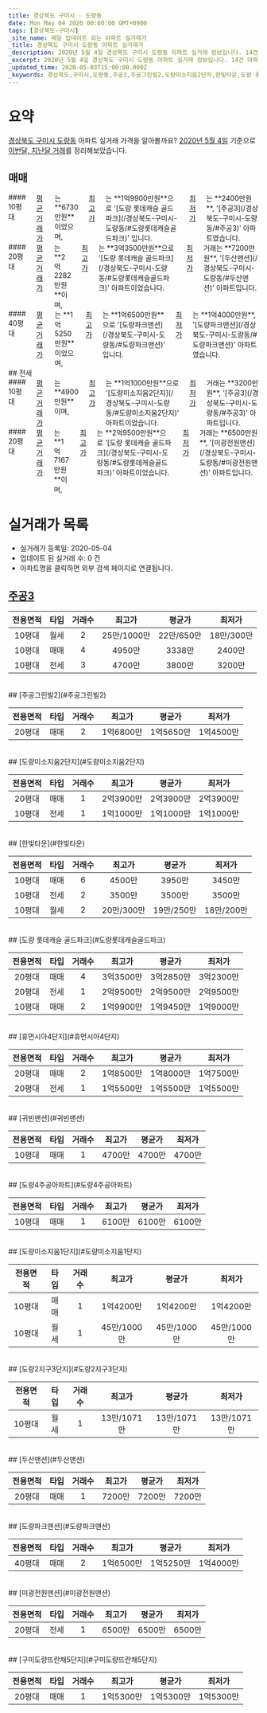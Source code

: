 ```yaml
---
title: 경상북도 구미시 - 도량동
date: Mon May 04 2020 00:00:00 GMT+0900
tags: [경상북도-구미시]
_site_name: 매일 업데이트 되는 아파트 실거래가
_title: 경상북도 구미시 도량동 아파트 실거래가
_description: 2020년 5월 4일 경상북도 구미시 도량동 아파트 실거래 정보입니다. 14건 아파트 정보가 있습니다.
_excerpt: 2020년 5월 4일 경상북도 구미시 도량동 아파트 실거래 정보입니다. 14건 아파트 정보가 있습니다.
_updated_time: 2020-05-03T15:00:00.000Z
_keywords: 경상북도,구미시,도량동,주공3,주공그린빌2,도량미소지움2단지,한빛타운,도량 롯데캐슬 골드파크,휴먼시아4단지,귀빈맨션,도량4주공아파트,도량미소지움1단지,도량2지구3단지,두산맨션,도량파크맨션,미광전원맨션,구미도량뜨란채5단지
---
```





# 요약
<ins>경상북도 구미시 도량동</ins> 아파트 실거래 가격을 알아볼까요? <ins>2020년 5월 4일</ins> 기준으로 <ins>이번달, 지난달 거래</ins>를 정리해보았습니다.

## 매매
<div class="container">
<div class="six columns" markdown="1">
#### 10평대
<ins>평균 거래가</ins>는 **6730만원**이었으며, <ins>최고가</ins>는 **1억9900만원**으로 '[도량 롯데캐슬 골드파크](/경상북도-구미시-도량동/#도량롯데캐슬골드파크)' 입니다. <ins>최저가</ins>는 **2400만원**, '[주공3](/경상북도-구미시-도량동/#주공3)' 아파트였습니다.
</div>
<div class="six columns" markdown="1">
#### 20평대
<ins>평균 거래가</ins>는 **2억2282만원**이며, <ins>최고가</ins>는 **3억3500만원**으로 '[도량 롯데캐슬 골드파크](/경상북도-구미시-도량동/#도량롯데캐슬골드파크)' 아파트이었습니다. <ins>최저가</ins> 거래는 **7200만원**, '[두산맨션](/경상북도-구미시-도량동/#두산맨션)' 아파트입니다.
</div>
</div>
<div class="container">
<div class="twelve columns" markdown="1">
#### 40평대
<ins>평균 거래가</ins>는 **1억5250만원**이었으며, <ins>최고가</ins>는 **1억6500만원**으로 '[도량파크맨션](/경상북도-구미시-도량동/#도량파크맨션)' 입니다. <ins>최저가</ins>는 **1억4000만원**, '[도량파크맨션](/경상북도-구미시-도량동/#도량파크맨션)' 아파트였습니다.
</div>
</div>
## 전세
<div class="container">
<div class="six columns" markdown="1">
#### 10평대
<ins>평균 거래가</ins>는 **4900만원**이며, <ins>최고가</ins>는 **1억1000만원**으로 '[도량미소지움2단지](/경상북도-구미시-도량동/#도량미소지움2단지)' 아파트이었습니다. <ins>최저가</ins> 거래는 **3200만원**, '[주공3](/경상북도-구미시-도량동/#주공3)' 아파트입니다.
</div>
<div class="six columns" markdown="1">
#### 20평대
<ins>평균 거래가</ins>는 **1억7167만원**이며, <ins>최고가</ins>는 **2억9500만원**으로 '[도량 롯데캐슬 골드파크](/경상북도-구미시-도량동/#도량롯데캐슬골드파크)' 아파트이었습니다. <ins>최저가</ins> 거래는 **6500만원**, '[미광전원맨션](/경상북도-구미시-도량동/#미광전원맨션)' 아파트입니다.
</div>
</div>



# 실거래가 목록
- 실거래가 등록일: 2020-05-04
- 업데이트 된 실거래 수: 0 건
- 아파트명을 클릭하면 외부 검색 페이지로 연결됩니다.

## [주공3](#주공3)

|전용면적|타입|거래수|최고가|평균가|최저가|
|:---:|:---:|:---:|:---:|:---:|:---:|
|10평대|<span class="deal-type-3">월세</span>|2|25만/1000만|22만/650만|18만/300만|
|10평대|<span class="deal-type-1">매매</span>|4|4950만|3338만|2400만|
|10평대|<span class="deal-type-2">전세</span>|3|4700만|3800만|3200만|

<br/>
## [주공그린빌2](#주공그린빌2)

|전용면적|타입|거래수|최고가|평균가|최저가|
|:---:|:---:|:---:|:---:|:---:|:---:|
|20평대|<span class="deal-type-1">매매</span>|2|1억6800만|1억5650만|1억4500만|

<br/>
## [도량미소지움2단지](#도량미소지움2단지)

|전용면적|타입|거래수|최고가|평균가|최저가|
|:---:|:---:|:---:|:---:|:---:|:---:|
|20평대|<span class="deal-type-1">매매</span>|1|2억3900만|2억3900만|2억3900만|
|10평대|<span class="deal-type-2">전세</span>|1|1억1000만|1억1000만|1억1000만|

<br/>
## [한빛타운](#한빛타운)

|전용면적|타입|거래수|최고가|평균가|최저가|
|:---:|:---:|:---:|:---:|:---:|:---:|
|10평대|<span class="deal-type-1">매매</span>|6|4500만|3950만|3450만|
|10평대|<span class="deal-type-2">전세</span>|2|3500만|3500만|3500만|
|10평대|<span class="deal-type-3">월세</span>|2|20만/300만|19만/250만|18만/200만|

<br/>
## [도량 롯데캐슬 골드파크](#도량롯데캐슬골드파크)

|전용면적|타입|거래수|최고가|평균가|최저가|
|:---:|:---:|:---:|:---:|:---:|:---:|
|20평대|<span class="deal-type-1">매매</span>|4|3억3500만|3억2850만|3억2300만|
|20평대|<span class="deal-type-2">전세</span>|1|2억9500만|2억9500만|2억9500만|
|10평대|<span class="deal-type-1">매매</span>|2|1억9900만|1억9450만|1억9000만|

<br/>
## [휴먼시아4단지](#휴먼시아4단지)

|전용면적|타입|거래수|최고가|평균가|최저가|
|:---:|:---:|:---:|:---:|:---:|:---:|
|20평대|<span class="deal-type-1">매매</span>|2|1억8500만|1억8000만|1억7500만|
|20평대|<span class="deal-type-2">전세</span>|1|1억5500만|1억5500만|1억5500만|

<br/>
## [귀빈맨션](#귀빈맨션)

|전용면적|타입|거래수|최고가|평균가|최저가|
|:---:|:---:|:---:|:---:|:---:|:---:|
|10평대|<span class="deal-type-1">매매</span>|1|4700만|4700만|4700만|

<br/>
## [도량4주공아파트](#도량4주공아파트)

|전용면적|타입|거래수|최고가|평균가|최저가|
|:---:|:---:|:---:|:---:|:---:|:---:|
|10평대|<span class="deal-type-1">매매</span>|1|6100만|6100만|6100만|

<br/>
## [도량미소지움1단지](#도량미소지움1단지)

|전용면적|타입|거래수|최고가|평균가|최저가|
|:---:|:---:|:---:|:---:|:---:|:---:|
|10평대|<span class="deal-type-1">매매</span>|1|1억4200만|1억4200만|1억4200만|
|10평대|<span class="deal-type-3">월세</span>|1|45만/1000만|45만/1000만|45만/1000만|

<br/>
## [도량2지구3단지](#도량2지구3단지)

|전용면적|타입|거래수|최고가|평균가|최저가|
|:---:|:---:|:---:|:---:|:---:|:---:|
|10평대|<span class="deal-type-3">월세</span>|1|13만/1071만|13만/1071만|13만/1071만|

<br/>
## [두산맨션](#두산맨션)

|전용면적|타입|거래수|최고가|평균가|최저가|
|:---:|:---:|:---:|:---:|:---:|:---:|
|20평대|<span class="deal-type-1">매매</span>|1|7200만|7200만|7200만|

<br/>
## [도량파크맨션](#도량파크맨션)

|전용면적|타입|거래수|최고가|평균가|최저가|
|:---:|:---:|:---:|:---:|:---:|:---:|
|40평대|<span class="deal-type-1">매매</span>|2|1억6500만|1억5250만|1억4000만|

<br/>
## [미광전원맨션](#미광전원맨션)

|전용면적|타입|거래수|최고가|평균가|최저가|
|:---:|:---:|:---:|:---:|:---:|:---:|
|20평대|<span class="deal-type-2">전세</span>|1|6500만|6500만|6500만|

<br/>
## [구미도량뜨란채5단지](#구미도량뜨란채5단지)

|전용면적|타입|거래수|최고가|평균가|최저가|
|:---:|:---:|:---:|:---:|:---:|:---:|
|20평대|<span class="deal-type-1">매매</span>|1|1억5300만|1억5300만|1억5300만|

<br/>



